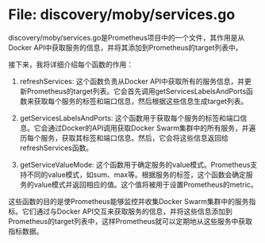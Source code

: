 # File: discovery/moby/services.go

discovery/moby/services.go是Prometheus项目中的一个文件，其作用是从Docker API中获取服务的信息，并将其添加到Prometheus的target列表中。

接下来，我将详细介绍每个函数的作用：

1. refreshServices: 这个函数负责从Docker API中获取所有的服务信息，并更新Prometheus的target列表。它会首先调用getServicesLabelsAndPorts函数来获取每个服务的标签和端口信息，然后根据这些信息生成target列表。

2. getServicesLabelsAndPorts: 这个函数用于获取每个服务的标签和端口信息。它会通过Docker的API调用获取Docker Swarm集群中的所有服务，并遍历每个服务，获取其标签和端口信息。然后，它会将这些信息返回给refreshServices函数。

3. getServiceValueMode: 这个函数用于确定服务的value模式。Prometheus支持不同的value模式，如sum、max等。根据服务的标签，这个函数会确定服务的value模式并返回相应的值。这个值将被用于设置Prometheus的metric。

这些函数的目的是使Prometheus能够监控并收集Docker Swarm集群中的服务指标。它们通过与Docker API交互来获取服务的信息，并将这些信息添加到Prometheus的target列表中，这样Prometheus就可以定期地从这些服务中获取指标数据。

